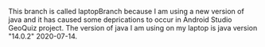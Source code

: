 This branch is called laptopBranch because I am using a new version of java and it has caused some deprications to occur in Android Studio GeoQuiz project. The version of java I am using on my laptop is java version "14.0.2" 2020-07-14.
